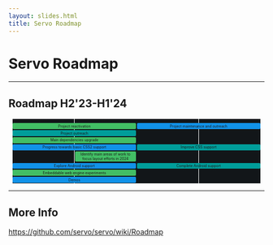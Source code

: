 ```yaml
---
layout: slides.html
title: Servo Roadmap
---
```


<!-- .slide: class="cover" -->

# Servo Roadmap

-----

## Roadmap H2'23-H1'24

<div style="display: grid; grid-template-columns: repeat(4, 1fr); grid-template-rows: 1em; font-size: 0.5em; grid-gap: 0.1em; padding: 0.1em; background: white; margin: 1em;">

  <div style="background: #121619; text-align: center; font-size: 0.8em; grid-area: 1/1/10;">Q3'23</div>
  <div style="background: #121619; text-align: center; font-size: 0.8em; grid-area: 1/2/10;">Q4'23</div>
  <div style="background: #121619; text-align: center; font-size: 0.8em; grid-area: 1/3/10;">Q1'24</div>
  <div style="background: #121619; text-align: center; font-size: 0.8em; grid-area: 1/4/10;">Q2'24</div>
  <div style="padding: 0.2em; grid-column: 1 / 3; grid-row: 2; background: #42be65; text-align: center; border-radius: 0.3em; margin: 0.1em;">Project reactivation</div>
  <div style="padding: 0.2em; grid-column: 3 / 5; grid-row: 2; background: #1192e8; text-align: center; border-radius: 0.3em; margin: 0.1em;">Project maintenance and outreach</div>
  <div style="padding: 0.2em; grid-column: 1 / 3; grid-row: 3; background: #009d9a; text-align: center; border-radius: 0.3em; margin: 0.1em;">Project outreach</div>
  <div style="padding: 0.2em; grid-column: 1 / 3; grid-row: 4; background: #42be65; text-align: center; border-radius: 0.3em; margin: 0.1em;">Main dependencies upgrade</div>
  <div style="padding: 0.2em; grid-column: 1 / 3; grid-row: 5; background: #1192e8; text-align: center; border-radius: 0.3em; margin: 0.1em;">Progress towards basic CSS2 support</div>
  <div style="padding: 0.2em; grid-column: 3 / 5; grid-row: 5; background: #009d9a; text-align: center; border-radius: 0.3em; margin: 0.1em;">Improve CSS support</div>
  <div style="padding: 0.2em; grid-column: 2 / 3; grid-row: 6; background: #42be65; text-align: center; border-radius: 0.3em; margin: 0.1em;">Identify main areas of work to focus layout efforts in 2024</div>
  <div style="padding: 0.2em; grid-column: 1 / 3; grid-row: 7; background: #1192e8; text-align: center; border-radius: 0.3em; margin: 0.1em;">Explore Android support</div>
  <div style="padding: 0.2em; grid-column: 3 / 5; grid-row: 7; background: #009d9a; text-align: center; border-radius: 0.3em; margin: 0.1em;">Complete Android support</div>
  <div style="padding: 0.2em; grid-column: 1 / 3; grid-row: 8; background: #42be65; text-align: center; border-radius: 0.3em; margin: 0.1em;">Embeddable web engine experiments</div>
  <div style="padding: 0.2em; grid-column: 1 / 3; grid-row: 9; background: #1192e8; text-align: center; border-radius: 0.3em; margin: 0.1em;">Demos</div>

</div>

-----

<!-- .slide: class="last" -->

## More Info

<https://github.com/servo/servo/wiki/Roadmap>


